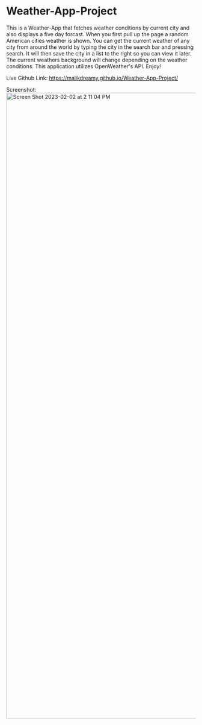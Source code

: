 # Weather-App-Project
This is a Weather-App that fetches weather conditions by current city and also displays a five day forcast. 
When you first pull up the page a random American cities weather is shown. You can get the current weather of 
any city from around the world by typing the city in the search bar and pressing search. It will then save the city 
in a list to the right so you can view it later. The current weathers background will change depending on the weather conditions.
This application utilizes OpenWeather's API. Enjoy!

Live Github Link: https://malikdreamy.github.io/Weather-App-Project/

Screenshot:
<img width="1660" alt="Screen Shot 2023-02-02 at 2 11 04 PM" src="https://user-images.githubusercontent.com/119153047/216461265-2f5d79bc-052a-4c1a-9db1-bab01115655e.png">
